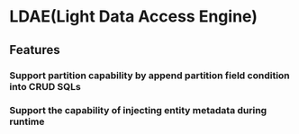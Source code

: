 # LDAE(Light Data Access Engine)
## Features
### Support partition capability by append partition field condition into CRUD SQLs
### Support the capability of injecting entity metadata during runtime 
